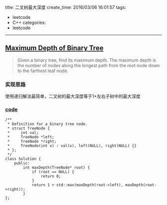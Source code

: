 title: 二叉树最大深度
create_time: 2016/03/06 16:01:57
tags:
- leetcode
- C++
categories:
- leetcode

---
## [Maximum Depth of Binary Tree](https://leetcode.com/problems/maximum-depth-of-binary-tree/)
> Given a binary tree, find its maximum depth.
> The maximum depth is the number of nodes along the longest path from the root node down to the farthest leaf node.

### 实现思路
使用递归解法最简单，二叉树的最大深度等于1+左右子树中的最大深度

### [code](https://github.com/Finalcheat/leetcode/blob/master/src/Maximum-Depth-Of-Binary-Tree.cpp)
```
/**
 * Definition for a binary tree node.
 * struct TreeNode {
 *     int val;
 *     TreeNode *left;
 *     TreeNode *right;
 *     TreeNode(int x) : val(x), left(NULL), right(NULL) {}
 * };
 */
class Solution {
    public:
        int maxDepth(TreeNode* root) {
            if (root == NULL) {
                return 0;
            }
            return 1 + std::max(maxDepth(root->left), maxDepth(root->right));
        }
};
```
